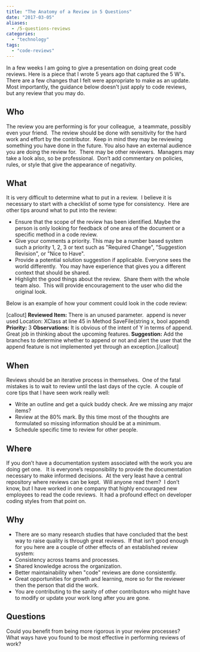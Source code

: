 ```yaml
---
title: "The Anatomy of a Review in 5 Questions"
date: "2017-03-05"
aliases:
  - /5-questions-reviews
categories: 
  - "technology"
tags: 
  - "code-reviews"
---
```

In a few weeks I am going to give a presentation on doing great code reviews. Here is a piece that I wrote 5 years ago that captured the 5 W's. There are a few changes that I felt were appropriate to make as an update. Most importantly, the guidance below doesn't just apply to code reviews, but any review that you may do.<!--more-->

## Who

The review you are performing is for your colleague,  a teammate, possibly even your friend.  The review should be done with sensitivity for the hard work and effort by the contributor.  Keep in mind they may be reviewing something you have done in the future. You also have an external audience you are doing the review for.  There may be other reviewers.  Managers may take a look also, so be professional.  Don’t add commentary on policies, rules, or style that give the appearance of negativity.

## What

It is very difficult to determine what to put in a review.  I believe it is necessary to start with a checklist of some type for consistency.  Here are other tips around what to put into the review:

- Ensure that the scope of the review has been identified. Maybe the person is only looking for feedback of one area of the document or a specific method in a code review.
- Give your comments a priority. This may be a number based system such a priority 1, 2, 3 or text such as "Required Change", "Suggestion Revision", or "Nice to Have".
- Provide a potential solution suggestion if applicable. Everyone sees the world differently.  You may have experience that gives you a different context that should be shared.
- Highlight the good things about the review.  Share them with the whole team also.  This will provide encouragement to the user who did the original look.

Below is an example of how your comment could look in the code review:

\[callout\] **Reviewed Item:** There is an unused parameter.  append is never used Location: XClass at line 45 in Method SaveFile(string x, bool append) **Priority:** 3 **Observations:** It is obvious of the intent of Y in terms of append.  Great job in thinking about the upcoming features. **Suggestion:** Add the branches to determine whether to append or not and alert the user that the append feature is not implemented yet through an exception.\[/callout\]

## When

Reviews should be an iterative process in themselves.  One of the fatal mistakes is to wait to review until the last days of the cycle.  A couple of core tips that I have seen work really well:

- Write an outline and get a quick buddy check. Are we missing any major items?
- Review at the 80% mark. By this time most of the thoughts are formulated so missing information should be at a minimum.
- Schedule specific time to review for other people.

## Where

If you don’t have a documentation system associated with the work you are doing get one.   It is everyone’s responsibility to provide the documentation necessary to make informed decisions.  At the very least have a central repository where reviews can be kept.  Will anyone read them?  I don’t know, but I have worked in one company that highly encouraged new employees to read the code reviews.  It had a profound effect on developer coding styles from that point on.

## Why

- There are so many research studies that have concluded that the best way to raise quality is through great reviews.  If that isn’t good enough for you here are a couple of other effects of an established review system:
- Consistency across teams and processes.
- Shared knowledge across the organization.
- Better maintainability when "code" reviews are done consistently.
- Great opportunities for growth and learning, more so for the reviewer then the person that did the work.
- You are contributing to the sanity of other contributors who might have to modify or update your work long after you are gone.

## Questions

Could you benefit from being more rigorous in your review processes?  What ways have you found to be most effective in performing reviews of work?
